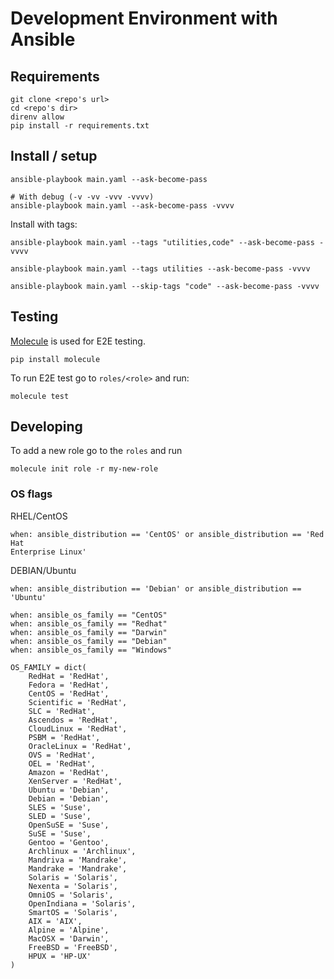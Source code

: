 # Development Environment with Ansible

## Requirements

```
git clone <repo's url>
cd <repo's dir>
direnv allow
pip install -r requirements.txt
```

## Install / setup

```
ansible-playbook main.yaml --ask-become-pass

# With debug (-v -vv -vvv -vvvv)
ansible-playbook main.yaml --ask-become-pass -vvvv
```

Install with tags:
```
ansible-playbook main.yaml --tags "utilities,code" --ask-become-pass -vvvv

ansible-playbook main.yaml --tags utilities --ask-become-pass -vvvv

ansible-playbook main.yaml --skip-tags "code" --ask-become-pass -vvvv
```

## Testing

[Molecule](https://molecule.readthedocs.io/en/stable/) is used for E2E testing.

```
pip install molecule
```

To run E2E test go to `roles/<role>` and run:

```
molecule test
```

## Developing

To add a new role go to the `roles` and run

```
molecule init role -r my-new-role
```


### OS flags

RHEL/CentOS
```
when: ansible_distribution == 'CentOS' or ansible_distribution == 'Red Hat
Enterprise Linux'
```

DEBIAN/Ubuntu
```
when: ansible_distribution == 'Debian' or ansible_distribution == 'Ubuntu'
```


```
when: ansible_os_family == "CentOS"
when: ansible_os_family == "Redhat"
when: ansible_os_family == "Darwin"
when: ansible_os_family == "Debian"
when: ansible_os_family == "Windows"
```


```
OS_FAMILY = dict(
    RedHat = 'RedHat',
    Fedora = 'RedHat',
    CentOS = 'RedHat',
    Scientific = 'RedHat',
    SLC = 'RedHat',
    Ascendos = 'RedHat',
    CloudLinux = 'RedHat',
    PSBM = 'RedHat',
    OracleLinux = 'RedHat',
    OVS = 'RedHat',
    OEL = 'RedHat',
    Amazon = 'RedHat',
    XenServer = 'RedHat',
    Ubuntu = 'Debian',
    Debian = 'Debian',
    SLES = 'Suse',
    SLED = 'Suse',
    OpenSuSE = 'Suse',
    SuSE = 'Suse',
    Gentoo = 'Gentoo',
    Archlinux = 'Archlinux',
    Mandriva = 'Mandrake',
    Mandrake = 'Mandrake',
    Solaris = 'Solaris',
    Nexenta = 'Solaris',
    OmniOS = 'Solaris',
    OpenIndiana = 'Solaris',
    SmartOS = 'Solaris',
    AIX = 'AIX',
    Alpine = 'Alpine',
    MacOSX = 'Darwin',
    FreeBSD = 'FreeBSD',
    HPUX = 'HP-UX'
)
```